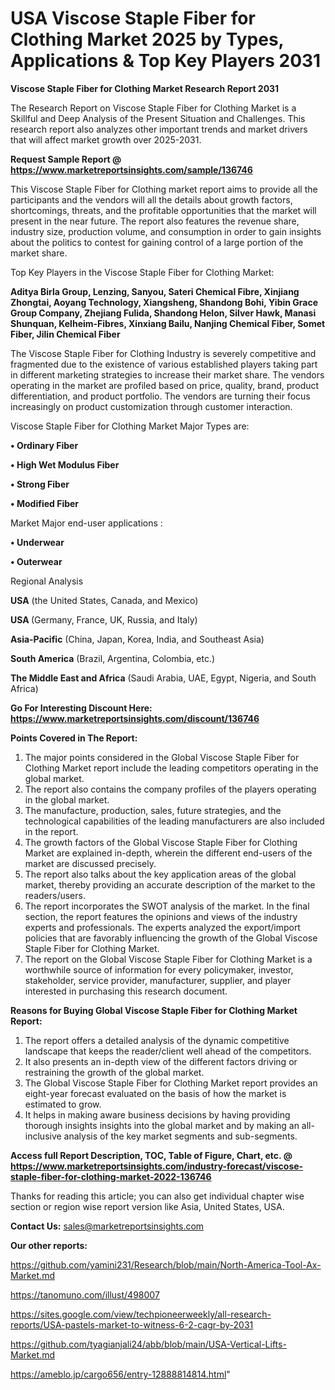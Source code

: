 # USA Viscose Staple Fiber for Clothing Market 2025 by Types, Applications & Top Key Players 2031

<strong>Viscose Staple Fiber for Clothing Market Research Report 2031</strong>

The Research Report on Viscose Staple Fiber for Clothing Market is a Skillful and Deep Analysis of the Present Situation and Challenges. This research report also analyzes other important trends and market drivers that will affect market growth over 2025-2031.

<strong>Request Sample Report @ <a href=https://www.marketreportsinsights.com/sample/136746>https://www.marketreportsinsights.com/sample/136746</a></strong>

This Viscose Staple Fiber for Clothing market report aims to provide all the participants and the vendors will all the details about growth factors, shortcomings, threats, and the profitable opportunities that the market will present in the near future. The report also features the revenue share, industry size, production volume, and consumption in order to gain insights about the politics to contest for gaining control of a large portion of the market share.

Top Key Players in the Viscose Staple Fiber for Clothing Market:

<strong>Aditya Birla Group, Lenzing, Sanyou, Sateri Chemical Fibre, Xinjiang Zhongtai, Aoyang Technology, Xiangsheng, Shandong Bohi, Yibin Grace Group Company, Zhejiang Fulida, Shandong Helon, Silver Hawk, Manasi Shunquan, Kelheim-Fibres, Xinxiang Bailu, Nanjing Chemical Fiber, Somet Fiber, Jilin Chemical Fiber</strong>

The Viscose Staple Fiber for Clothing Industry is severely competitive and fragmented due to the existence of various established players taking part in different marketing strategies to increase their market share. The vendors operating in the market are profiled based on price, quality, brand, product differentiation, and product portfolio. The vendors are turning their focus increasingly on product customization through customer interaction.

Viscose Staple Fiber for Clothing Market Major Types are:

<strong>• Ordinary Fiber

• High Wet Modulus Fiber

• Strong Fiber

• Modified Fiber</strong>

Market Major end-user applications :

<strong>• Underwear

• Outerwear</strong>

Regional Analysis

</u><strong><b>USA</b></strong> (the United States, Canada, and Mexico)

<strong><b>USA </b></strong>(Germany, France, UK, Russia, and Italy)

<strong><b>Asia-Pacific</b></strong> (China, Japan, Korea, India, and Southeast Asia)

<strong><b>South America</b></strong> (Brazil, Argentina, Colombia, etc.)

<strong><b>The Middle East and Africa</b></strong> (Saudi Arabia, UAE, Egypt, Nigeria, and South Africa)

<strong>Go For Interesting Discount Here: <a href=https://www.marketreportsinsights.com/discount/136746>https://www.marketreportsinsights.com/discount/136746</a></strong>

<strong>Points Covered in The Report:</strong>
<ol>
  <li>The major points considered in the Global Viscose Staple Fiber for Clothing Market report include the leading competitors operating in the global market.</li>
  <li>The report also contains the company profiles of the players operating in the global market.</li>
  <li>The manufacture, production, sales, future strategies, and the technological capabilities of the leading manufacturers are also included in the report.</li>
  <li>The growth factors of the Global Viscose Staple Fiber for Clothing Market are explained in-depth, wherein the different end-users of the market are discussed precisely.</li>
  <li>The report also talks about the key application areas of the global market, thereby providing an accurate description of the market to the readers/users.</li>
  <li>The report incorporates the SWOT analysis of the market. In the final section, the report features the opinions and views of the industry experts and professionals. The experts analyzed the export/import policies that are favorably influencing the growth of the Global Viscose Staple Fiber for Clothing Market.</li>
  <li>The report on the Global Viscose Staple Fiber for Clothing Market is a worthwhile source of information for every policymaker, investor, stakeholder, service provider, manufacturer, supplier, and player interested in purchasing this research document.</li>
</ol>
<strong>Reasons for Buying Global Viscose Staple Fiber for Clothing Market Report:</strong>

<ol>
  <li>The report offers a detailed analysis of the dynamic competitive landscape that keeps the reader/client well ahead of the competitors.</li>
  <li>It also presents an in-depth view of the different factors driving or restraining the growth of the global market.</li>
  <li>The Global Viscose Staple Fiber for Clothing Market report provides an eight-year forecast evaluated on the basis of how the market is estimated to grow.</li>
  <li>It helps in making aware business decisions by having providing thorough insights insights into the global market and by making an all-inclusive analysis of the key market segments and sub-segments.</li>
</ol>
<strong>Access full Report Description, TOC, Table of Figure, Chart, etc. @ <a href=https://www.marketreportsinsights.com/industry-forecast/viscose-staple-fiber-for-clothing-market-2022-136746>https://www.marketreportsinsights.com/industry-forecast/viscose-staple-fiber-for-clothing-market-2022-136746</a></strong>


Thanks for reading this article; you can also get individual chapter wise section or region wise report version like Asia, United States, USA.

<strong>Contact Us:</strong>
sales@marketreportsinsights.com

<strong>Our other reports:</strong>

<a href=https://github.com/yamini231/Research/blob/main/North-America-Tool-Ax-Market.md>https://github.com/yamini231/Research/blob/main/North-America-Tool-Ax-Market.md</a>

<a href=https://tanomuno.com/illust/498007>https://tanomuno.com/illust/498007</a>

<a href=https://sites.google.com/view/techpioneerweekly/all-research-reports/USA-pastels-market-to-witness-6-2-cagr-by-2031>https://sites.google.com/view/techpioneerweekly/all-research-reports/USA-pastels-market-to-witness-6-2-cagr-by-2031</a>

<a href=https://github.com/tyagianjali24/abb/blob/main/USA-Vertical-Lifts-Market.md>https://github.com/tyagianjali24/abb/blob/main/USA-Vertical-Lifts-Market.md</a>

<a href=https://ameblo.jp/cargo656/entry-12888814814.html>https://ameblo.jp/cargo656/entry-12888814814.html</a>"
